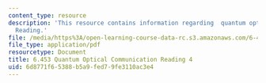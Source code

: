 ```yaml
---
content_type: resource
description: 'This resource contains information regarding  quantum optical communication:
  Reading.'
file: /media/https%3A/open-learning-course-data-rc.s3.amazonaws.com/6-453-quantum-optical-communication-fall-2016/6d8771f65388b5a9fed79fe3110ac3e4_MIT6_453F16_Lect4_Notes.pdf
file_type: application/pdf
resourcetype: Document
title: 6.453 Quantum Optical Communication Reading 4
uid: 6d8771f6-5388-b5a9-fed7-9fe3110ac3e4
---
```

